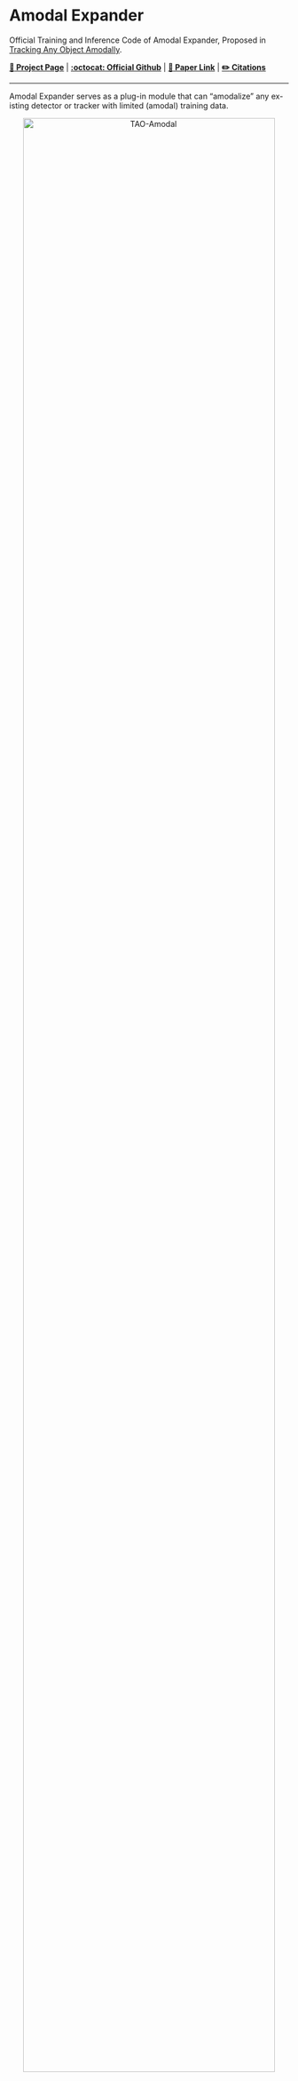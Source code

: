 # Amodal Expander

   Official Training and Inference Code of Amodal Expander, Proposed in [Tracking Any Object Amodally](https://tao-amodal.github.io/).
  <!-- [**:paperclip: Paper Link**]() -->
   [**:orange_book: Project Page**](https://tao-amodal.github.io/) | [**:octocat: Official Github**](https://github.com/WesleyHsieh0806/TAO-Amodal)  | [**:paperclip: Paper Link**](https://arxiv.org/abs/2312.12433) | [**:pencil2: Citations**](#citations)



---

  Amodal Expander serves as a plug-in module that can “amodalize” any ex-isting detector or tracker with limited (amodal) training data.
   
   <div align="center">
  <a href="#school_satchel-get-started"><img width="95%" alt="TAO-Amodal" src="https://github.com/WesleyHsieh0806/Amodal-Expander/assets/55971907/70ddf677-2c88-40d4-8b15-b2b7825d4eff"></a>
   </div>


  :pushpin: Leave a :star: in our [official repository](https://github.com/WesleyHsieh0806/TAO-Amodal) to keep track of the updates.

---


  <h2> Table of Contents</h2>
  <ul>
    <li>
      <a href="#school_satchel-get-started">Get Started</a>
    </li>
    <li>
      <a href="#running-training-and-inference">Training and Inference</a>
    </li>
    <li>
      <a href="#rabbit2-pastenocclude">PasteNOcclude</a>
    </li>
    <li>
      <a href="#citations">Citations</a>
    </li>
  </ul>



---

## :school_satchel: Get Started

## :running: Training and Inference

## :rabbit2: PasteNOcclude
PasteNOcclude serves as a data augmentation technique to automatically generate more occlusion scenarios. 
Check the [Jupyter demo]() and implementation details ([link 1](), [link 2]()).

<div align="center">
  <a href="https://tao-amodal.github.io/"><img width="95%" alt="TAO-Amodal" src="https://github.com/WesleyHsieh0806/Amodal-Expander/assets/55971907/c08286bf-3e8a-464e-b5e3-dd23f389962f"></a>
   </div>

## Acknowledgement
This repository is built upon [Global Tracking Transformer](https://github.com/xingyizhou/GTR) and [Detectron2](https://github.com/facebookresearch/detectron2).

## Citations
``` bash
@misc{hsieh2023tracking,
    title={Tracking Any Object Amodally},
    author={Cheng-Yen Hsieh and Tarasha Khurana and Achal Dave and Deva Ramanan},
    year={2023},
    eprint={2312.12433},
    archivePrefix={arXiv},
    primaryClass={cs.CV}
}
```

